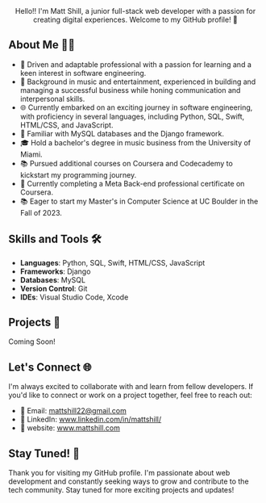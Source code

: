 <center> Hello!! I'm Matt Shill, a junior full-stack web developer with a passion for creating digital experiences. Welcome to my GitHub profile! 🚀 </center>

## About Me 🧑‍💻

- 🌟 Driven and adaptable professional with a passion for learning and a keen interest in software engineering.
- 🎵 Background in music and entertainment, experienced in building and managing a successful business while honing communication and interpersonal skills.
- 🌐 Currently embarked on an exciting journey in software engineering, with proficiency in several languages, including Python, SQL, Swift, HTML/CSS, and JavaScript.
- 💼 Familiar with MySQL databases and the Django framework.
- 🎓 Hold a bachelor's degree in music business from the University of Miami.
- 📚 Pursued additional courses on Coursera and Codecademy to kickstart my programming journey.
- 🎯 Currently completing a Meta Back-end professional certificate on Coursera.
- 📚 Eager to start my Master's in Computer Science at UC Boulder in the Fall of 2023.

## Skills and Tools 🛠️

- **Languages**: Python, SQL, Swift, HTML/CSS, JavaScript
- **Frameworks**: Django
- **Databases**: MySQL
- **Version Control**: Git
- **IDEs**: Visual Studio Code, Xcode

## Projects 🚀

Coming Soon!

## Let's Connect 🌐

I'm always excited to collaborate with and learn from fellow developers. If you'd like to connect or work on a project together, feel free to reach out:

- 📧 Email: mattshill22@gmail.com
- 💼 LinkedIn: www.linkedin.com/in/mattshill/
- 🎵 website: www.mattshill.com

## Stay Tuned! 🎉

Thank you for visiting my GitHub profile. I'm passionate about web development and constantly seeking ways to grow and contribute to the tech community. Stay tuned for more exciting projects and updates!
